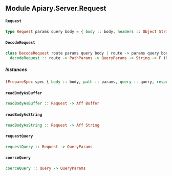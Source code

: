 ## Module Apiary.Server.Request

#### `Request`

``` purescript
type Request params query body = { body :: body, headers :: Object String, path :: params, query :: query }
```

#### `DecodeRequest`

``` purescript
class DecodeRequest route params query body | route -> params query body where
  decodeRequest :: route -> PathParams -> QueryParams -> String -> F (Request params query body)
```

##### Instances
``` purescript
(PrepareSpec spec { body :: body, path :: params, query :: query, response :: response }, DecodePathParams params, DecodeQueryParams query, DecodeMedia body body') => DecodeRequest (Route path method spec) params query body'
```

#### `readBodyAsBuffer`

``` purescript
readBodyAsBuffer :: Request -> Aff Buffer
```

#### `readBodyAsString`

``` purescript
readBodyAsString :: Request -> Aff String
```

#### `requestQuery`

``` purescript
requestQuery :: Request -> QueryParams
```

#### `coerceQuery`

``` purescript
coerceQuery :: Query -> QueryParams
```


